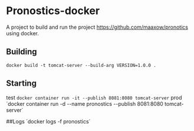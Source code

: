 # Pronostics-docker

A project to build and run the project https://github.com/maaxow/pronotics using docker.

## Building
`docker build -t tomcat-server --build-arg VERSION=1.0.0 .`

## Starting
test
`docker container run -it --publish 8081:8080 tomcat-server`
prod
´docker container run -d --name pronostics --publish 8081:8080 tomcat-server´

##Logs
´docker logs -f pronostics´
